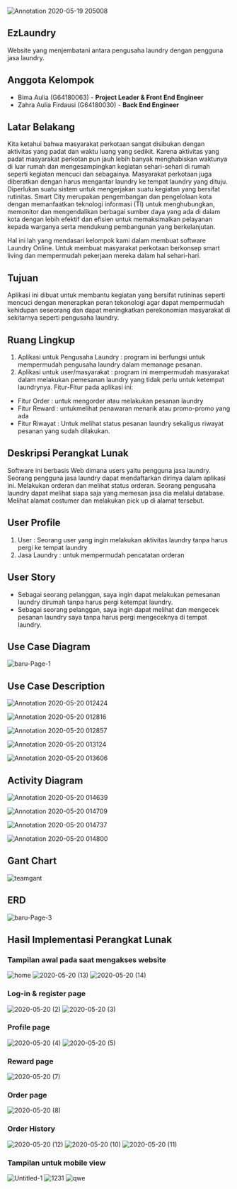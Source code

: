 ![Annotation 2020-05-19 205008](https://user-images.githubusercontent.com/60166756/82336822-3a389980-9a15-11ea-873e-dfaf66abfc9f.jpg)

## EzLaundry

Website yang menjembatani antara pengusaha laundry dengan pengguna jasa laundry.

## Anggota Kelompok

- Bima Aulia (G64180063) - **Project Leader & Front End Engineer**
- Zahra Aulia Firdausi (G64180030) - **Back End Engineer**

## Latar Belakang

Kita ketahui bahwa masyarakat perkotaan sangat disibukan dengan aktivitas yang padat dan waktu luang yang sedikit. Karena aktivitas yang padat masyarakat perkotan pun jauh lebih banyak menghabiskan waktunya di luar rumah dan mengesampingkan kegiatan sehari-sehari di rumah seperti kegiatan mencuci dan sebagainya. Masyarakat perkotaan juga diberatkan dengan harus mengantar laundry ke tempat laundry yang dituju. Diperlukan suatu sistem untuk mengerjakan suatu kegiatan yang bersifat rutinitas. Smart City merupakan pengembangan dan pengelolaan kota dengan memanfaatkan teknologi informasi (TI) untuk menghubungkan, memonitor dan mengendalikan berbagai sumber daya yang ada di dalam kota dengan lebih efektif dan efisien untuk memaksimalkan pelayanan kepada warganya serta mendukung pembangunan yang berkelanjutan. 

Hal ini lah yang mendasari kelompok kami dalam membuat software Laundry Online. 
Untuk membuat masyarakat perkotaan berkonsep smart living dan mempermudah pekerjaan mereka dalam hal sehari-hari.

## Tujuan

Aplikasi ini dibuat untuk membantu kegiatan yang bersifat rutininas seperti mencuci dengan menerapkan peran tekonologi agar dapat mempermudah kehidupan seseorang dan dapat meningkatkan perekonomian masyarakat di sekitarnya seperti pengusaha laundry.

## Ruang Lingkup

1. Aplikasi untuk Pengusaha Laundry :
program ini berfungsi untuk mempermudah pengusaha laundry dalam memanage pesanan.
2. Aplikasi untuk user/masyarakat :
program ini mempermudah masyarakat dalam melakukan pemesanan laundry yang tidak perlu untuk ketempat laundrynya.
Fitur-Fitur pada aplikasi ini:
- Fitur Order : untuk mengorder atau melakukan pesanan laundry
- Fitur Reward : untukmelihat penawaran menarik atau promo-promo yang ada
- Fitur Riwayat : Untuk melihat status pesanan laundry sekaligus riwayat pesanan yang sudah dilakukan.

## Deskripsi Perangkat Lunak

Software ini berbasis Web dimana users yaitu pengguna jasa laundry. Seorang pengguna jasa laundry dapat mendaftarkan dirinya dalam aplikasi ini. Melakukan orderan dan melihat status orderan. Seorang pengusaha laundry dapat melihat siapa saja yang memesan jasa dia melalui database. Melihat alamat costumer dan melakukan pick up di alamat tersebut.
## User Profile
1. User : Seorang user yang ingin melakukan aktivitas laundry tanpa harus pergi ke tempat laundry
2. Jasa Laundry : untuk mempermudah pencatatan orderan

## User Story
- Sebagai seorang pelanggan, saya ingin dapat melakukan pemesanan laundry dirumah tanpa harus pergi ketempat laundry.
- Sebagai seorang pelanggan, saya ingin dapat melihat dan mengecek pesanan laundry saya tanpa harus pergi mengeceknya di tempat laundry.

## Use Case Diagram
![baru-Page-1](https://user-images.githubusercontent.com/60166756/82340326-50485900-9a19-11ea-8790-220fff620013.png)

## Use Case Description
![Annotation 2020-05-20 012424](https://user-images.githubusercontent.com/60166756/82365092-631f5580-9a3a-11ea-9053-03b7a148f017.jpg)

![Annotation 2020-05-20 012816](https://user-images.githubusercontent.com/60166756/82365125-6f0b1780-9a3a-11ea-9cd7-aa3a54439dfa.jpg)

![Annotation 2020-05-20 012857](https://user-images.githubusercontent.com/60166756/82365163-7e8a6080-9a3a-11ea-9029-9574e8fbb6bf.jpg)

![Annotation 2020-05-20 013124](https://user-images.githubusercontent.com/60166756/82365322-b72a3a00-9a3a-11ea-9825-99da4e31b069.jpg)

![Annotation 2020-05-20 013606](https://user-images.githubusercontent.com/60166756/82365392-cad5a080-9a3a-11ea-8df5-e0e249e6ef3d.jpg)


## Activity Diagram
![Annotation 2020-05-20 014639](https://user-images.githubusercontent.com/60166756/82366199-0886f900-9a3c-11ea-8924-6211aade5049.jpg)

![Annotation 2020-05-20 014709](https://user-images.githubusercontent.com/60166756/82366312-38ce9780-9a3c-11ea-9193-0005ad9d4650.jpg)

![Annotation 2020-05-20 014737](https://user-images.githubusercontent.com/60166756/82366395-54d23900-9a3c-11ea-9d30-bc7fb5f57657.jpg)

![Annotation 2020-05-20 014800](https://user-images.githubusercontent.com/60166756/82366487-759a8e80-9a3c-11ea-847b-cda7e1eaa463.jpg)

## Gant Chart
![teamgant](https://user-images.githubusercontent.com/54544861/82406594-3ba7a780-9a91-11ea-9536-1659d9f86900.PNG)

## ERD
![baru-Page-3](https://user-images.githubusercontent.com/54544861/82240732-1ddd2400-9965-11ea-97b5-11756c084c80.png)

## Hasil Implementasi Perangkat Lunak
### Tampilan awal pada saat mengakses website
![home](https://user-images.githubusercontent.com/54544861/82407708-18cac280-9a94-11ea-95eb-c57af8fcc12a.png)
![2020-05-20 (13)](https://user-images.githubusercontent.com/54544861/82408216-5d0a9280-9a95-11ea-8350-0d939ca030cf.png)
![2020-05-20 (14)](https://user-images.githubusercontent.com/54544861/82408236-685dbe00-9a95-11ea-9f75-de2b6c9a905c.png)

### Log-in & register page
![2020-05-20 (2)](https://user-images.githubusercontent.com/54544861/82407738-3009b000-9a94-11ea-9803-0d4491aded2d.png)
![2020-05-20 (3)](https://user-images.githubusercontent.com/54544861/82407820-60514e80-9a94-11ea-8bed-a71d5f3b5f62.png)

### Profile page
![2020-05-20 (4)](https://user-images.githubusercontent.com/54544861/82407853-7232f180-9a94-11ea-9e12-ecf3ed725b9d.png)
![2020-05-20 (5)](https://user-images.githubusercontent.com/54544861/82407921-9db5dc00-9a94-11ea-9fc9-786bb4cea7a2.png)

### Reward page
![2020-05-20 (7)](https://user-images.githubusercontent.com/54544861/82407977-bcb46e00-9a94-11ea-88f4-d7bb67ca26f4.png)

### Order page
![2020-05-20 (8)](https://user-images.githubusercontent.com/54544861/82408048-ebcadf80-9a94-11ea-9b9e-948fb8b86f89.png)

### Order History
![2020-05-20 (12)](https://user-images.githubusercontent.com/54544861/82408147-2765a980-9a95-11ea-954c-4518bac931f2.png)
![2020-05-20 (10)](https://user-images.githubusercontent.com/54544861/82408154-2d5b8a80-9a95-11ea-9fc6-120f6b85797a.png)
![2020-05-20 (11)](https://user-images.githubusercontent.com/54544861/82408158-2f254e00-9a95-11ea-867c-dd451422edb6.png)

### Tampilan untuk mobile view
![Untitled-1](https://user-images.githubusercontent.com/54544861/82410552-5599b800-9a9a-11ea-872f-1dc9cd0b94f2.png)
![1231](https://user-images.githubusercontent.com/54544861/82411246-a1009600-9a9b-11ea-8cbd-3f6dfa7a0639.png)
![qwe](https://user-images.githubusercontent.com/54544861/82411257-a5c54a00-9a9b-11ea-9474-6e78dbe529e4.png)
